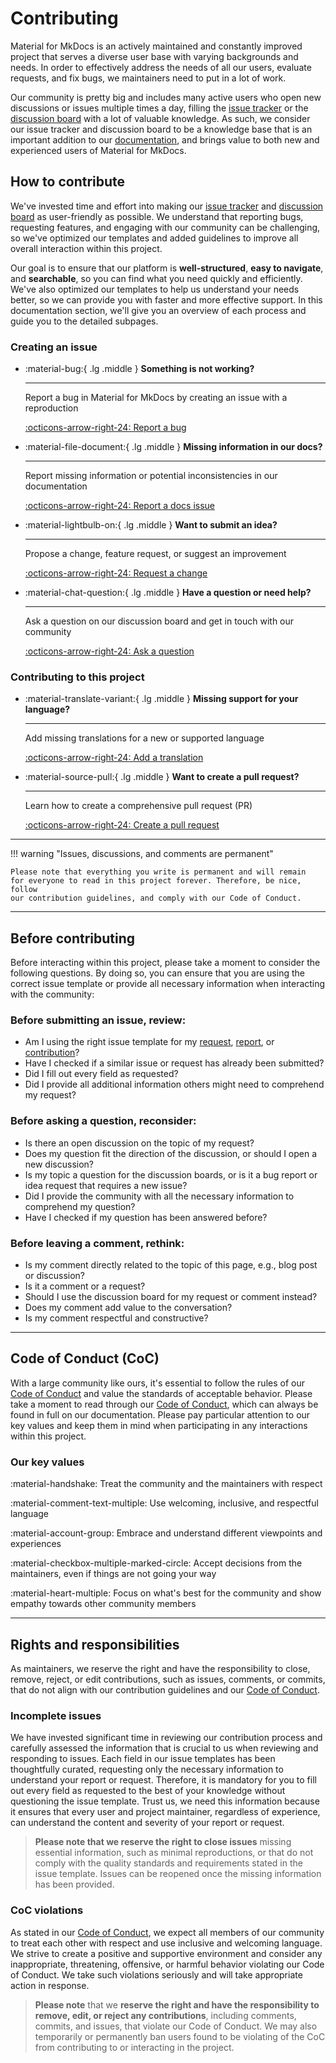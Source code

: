 # Contributing

Material for MkDocs is an actively maintained and constantly improved project 
that serves a diverse user base with varying backgrounds and needs. In order to 
effectively address the needs of all our users, evaluate requests, and fix bugs, 
we maintainers need to put in a lot of work.

Our community is pretty big and includes many active users who open new 
discussions or issues multiple times a day, filling the [issue tracker] or the 
[discussion board] with a lot of valuable knowledge. As such, we consider our 
issue tracker and discussion board to be a knowledge base that is an important 
addition to our [documentation], and brings value to both new and experienced 
users of Material for MkDocs. 

## How to contribute

We've invested time and effort into making our [issue tracker] and [discussion board] 
as user-friendly as possible. We understand that reporting bugs, 
requesting features, and engaging with our community can be challenging, so 
we've optimized our templates and added guidelines to improve all overall 
interaction within this project.

Our goal is to ensure that our platform is __well-structured__, __easy to navigate__, 
and __searchable__, so you can find what you need quickly and efficiently. We've 
also optimized our templates to help us understand your needs better, so we can 
provide you with faster and more effective support. In this documentation 
section, we'll give you an overview of each process and guide you to the
detailed subpages.


### Creating an issue

<div class="grid cards" markdown>

-   :material-bug:{ .lg .middle } __Something is not working?__

    ---

    Report a bug in Material for MkDocs by creating an issue with a reproduction

    [:octicons-arrow-right-24: Report a bug][report a bug]

-   :material-file-document:{ .lg .middle } __Missing information in our docs?__

    ---

    Report missing information or potential inconsistencies in our documentation

    [:octicons-arrow-right-24: Report a docs issue][report a docs issue]

-   :material-lightbulb-on:{ .lg .middle } __Want to submit an idea?__

    ---

    Propose a change, feature request, or suggest an improvement

    [:octicons-arrow-right-24: Request a change][request a change]

-   :material-chat-question:{ .lg .middle } __Have a question or need help?__

    ---

    Ask a question on our discussion board and get in touch with our community

    [:octicons-arrow-right-24: Ask a question][ask a question]

</div>

### Contributing to this project

<div class="grid cards" markdown>

-   :material-translate-variant:{ .lg .middle } __Missing support for your language?__

    ---

    Add missing translations for a new or supported language

    [:octicons-arrow-right-24: Add a translation](https://github.com/squidfunk/mkdocs-material/adding-a-translation)

-   :material-source-pull:{ .lg .middle } __Want to create a pull request?__

    ---

    Learn how to create a comprehensive pull request (PR)

    [:octicons-arrow-right-24: Create a pull request](https://github.com/squidfunk/mkdocs-material/creating-a-pull-request)

</div>

  [report a bug]: reporting-a-bug.md
  [report a docs issue]: reporting-a-docs-issue.md
  [request a change]: requesting-a-change.md
  [ask a question]: https://github.com/squidfunk/mkdocs-material/discussions

---

!!! warning "Issues, discussions, and comments are permanent"

    Please note that everything you write is permanent and will remain 
    for everyone to read in this project forever. Therefore, be nice, follow
    our contribution guidelines, and comply with our Code of Conduct.

---

## Before contributing

Before interacting within this project, please take a moment to consider the 
following questions. By doing so, you can ensure that you are using the correct 
issue template or provide all necessary information when interacting with the 
community:

### Before submitting an issue, review:

- Am I using the right issue template for my [request], [report], or [contribution]?           
- Have I checked if a similar issue or request has already been submitted?
- Did I fill out every field as requested?
- Did I provide all additional information others might need to comprehend my request?

 [request]: https://github.com/squidfunk/mkdocs-material/issues/new?assignees=&labels=&template=03-request-a-change.yml
 [report]: https://github.com/squidfunk/mkdocs-material/issues/new?assignees=&labels=&template=01-report-a-bug.yml
 [contribution]: https://github.com/squidfunk/mkdocs-material/issues/new?assignees=&labels=change+request&template=04-add-a-translation.yml&title=Add+translations+for+...

### Before asking a question, reconsider:

- Is there an open discussion on the topic of my request?
- Does my question fit the direction of the discussion, or should I open a new discussion?
- Is my topic a question for the discussion boards, or is it a bug report or idea request that requires a new issue?
- Did I provide the community with all the necessary information to comprehend my question?
- Have I checked if my question has been answered before?

### Before leaving a comment, rethink:

- Is my comment directly related to the topic of this page, e.g., blog post or discussion?
- Is it a comment or a request?
- Should I use the discussion board for my request or comment instead?
- Does my comment add value to the conversation?
- Is my comment respectful and constructive?

---

## Code of Conduct (CoC)

With a large community like ours, it's essential to follow the rules of our
[Code of Conduct] and value the standards of acceptable behavior. Please take a 
moment to read through our [Code of Conduct], which can always be found 
in full on our documentation. Please pay particular attention to our key values 
and keep them in mind when participating in any interactions within this project.

### Our key values

:material-handshake: Treat the community and the maintainers with respect

:material-comment-text-multiple: Use welcoming, inclusive, and respectful language

:material-account-group: Embrace and understand different viewpoints and experiences

:material-checkbox-multiple-marked-circle: Accept decisions from the maintainers, even if things are not going your way

:material-heart-multiple: Focus on what's best for the community and show empathy towards other community members

---

## Rights and responsibilities

As maintainers, we reserve the right and have the responsibility to close, 
remove, reject, or edit contributions, such as issues, comments, or commits, 
that do not align with our contribution guidelines and our [Code of Conduct].

### Incomplete issues

We have invested significant time in reviewing our contribution process and 
carefully assessed the information that is crucial to us when reviewing and 
responding to issues. Each field in our issue templates has been thoughtfully 
curated, requesting only the necessary information to understand your report or 
request. Therefore, it is mandatory for you to fill out every field as requested 
to the best of your knowledge without questioning the issue template. Trust us, 
we need this information because it ensures that every user and project
maintainer, regardless of experience, can understand the content and severity of 
your report or request.

> __Please note that we reserve the right to close issues__ missing essential 
> information, such as minimal reproductions, or that do not comply with 
> the quality standards and requirements stated in the issue template. Issues 
> can be reopened once the missing information has been provided.


### CoC violations

As stated in our [Code of Conduct], we expect all members of our community to 
treat each other with respect and use inclusive and welcoming language. We 
strive to create a positive and supportive environment and consider any 
inappropriate, threatening, offensive, or harmful behavior violating our Code of 
Conduct. We take such violations seriously and will take appropriate action in 
response.

> __Please note__ that we __reserve the right and have the responsibility to remove, edit, or reject any contributions__,
> including comments, commits, and issues, that violate our Code of Conduct. We 
> may also temporarily or permanently ban users found to be violating of the CoC 
> from contributing to or interacting in the project.

  [discussion board]: https://github.com/squidfunk/mkdocs-material/discussions
  [issue tracker]: https://github.com/squidfunk/mkdocs-material/issues
  [documentation]: https://squidfunk.github.io/mkdocs-material/
  [Code of Conduct]: https://github.com/squidfunk/mkdocs-material/blob/master/CODE_OF_CONDUCT.md

